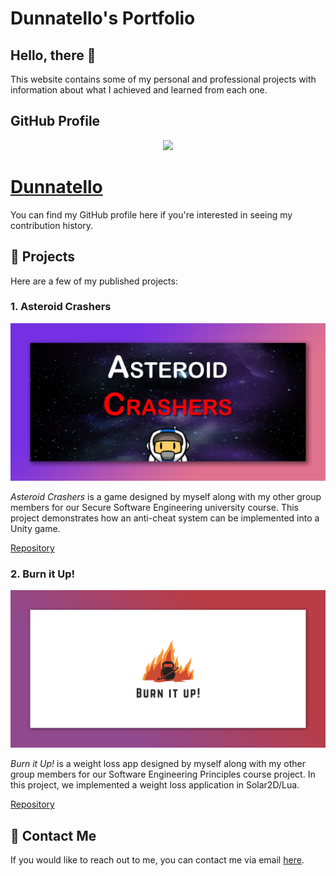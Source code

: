 # Dunnatello's Portfolio
## Hello, there 🌊
This website contains some of my personal and professional projects with information about what I achieved and learned from each one.

## GitHub Profile
<p align="center">
  <kbd><img src="https://avatars.githubusercontent.com/u/11823777" width="400" /></kbd>
</p>

# [Dunnatello](https://www.github.com/Dunnatello)
You can find my GitHub profile here if you're interested in seeing my contribution history.

## 🚀 Projects
<p>Here are a few of my published projects:</p>

### 1. Asteroid Crashers
<p align="center"><img src="https://github.com/Dunnatello/AsteroidCrashers/blob/main/GitHub%20Readme%20Data/AsteroidCrashersGraphic.png" width="750" /> </p>

<p><i>Asteroid Crashers</i> is a game designed by myself along with my other group members for our Secure Software Engineering university course. This project demonstrates how an anti-cheat system can be implemented into a Unity game.</p>

[Repository](https://github.com/Dunnatello/AsteroidCrashers/)

### 2. Burn it Up!
<p align="center"><img src="https://github.com/Dunnatello/BurnItUp/blob/main/GitHub%20Readme%20Photos/BurnItUp%20Graph.png" width="750" /> </p>

<p><i>Burn it Up!</i> is a weight loss app designed by myself along with my other group members for our Software Engineering Principles course project. In this project, we implemented a weight loss application in Solar2D/Lua.</p>

[Repository](https://github.com/Dunnatello/BurnItUp)

## 📨 Contact Me
If you would like to reach out to me, you can contact me via email [here](mailto:dunnatelloyt@gmail.com).
